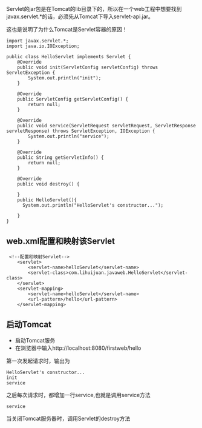 Servlet的jar包是在Tomcat的lib目录下的，所以在一个web工程中想要找到javax.servlet.*的话，必须先从Tomcat下导入servlet-api.jar。

这也是说明了为什么Tomcat是Servlet容器的原因！

```
import javax.servlet.*;
import java.io.IOException;

public class HelloServlet implements Servlet {
    @Override
    public void init(ServletConfig servletConfig) throws ServletException {
        System.out.println("init");
    }

    @Override
    public ServletConfig getServletConfig() {
        return null;
    }

    @Override
    public void service(ServletRequest servletRequest, ServletResponse servletResponse) throws ServletException, IOException {
        System.out.println("service");
    }

    @Override
    public String getServletInfo() {
        return null;
    }

    @Override
    public void destroy() {

    }
    public HelloServlet(){
      System.out.println("HelloServlet's constructor...");

    }
}
```

web.xml配置和映射该Servlet
--
```
 <!--配置和映射Servlet-->
    <servlet>
        <servlet-name>helloServlet</servlet-name>
        <servlet-class>com.lihuijuan.javaweb.HelloServlet</servlet-class>
    </servlet>
    <servlet-mapping>
        <servlet-name>helloServlet</servlet-name>
        <url-pattern>/hello</url-pattern>
    </servlet-mapping>
```

启动Tomcat
--

* 启动Tomcat服务
* 在浏览器中输入http://localhost:8080/firstweb/hello

第一次发起请求时，输出为
```
HelloServlet's constructor...
init
service
```
之后每次请求时，都增加一行service,也就是调用service方法
```
service
```
当关闭Tomcat服务器时，调用Servlet的destroy方法
